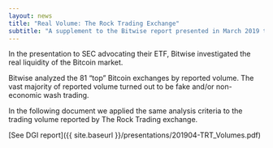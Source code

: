 ```yaml
---
layout: news
title: "Real Volume: The Rock Trading Exchange"
subtitle: "A supplement to the Bitwise report presented in March 2019 to SEC"
---
```


In the presentation to SEC advocating their ETF, Bitwise investigated the real liquidity of the Bitcoin market.

Bitwise analyzed the 81 “top” Bitcoin exchanges by reported volume. The vast majority of reported volume turned 
out to be fake and/or non-economic wash trading.

In the following document we applied the same analysis criteria to the trading volume reported by The Rock Trading 
exchange.

[See DGI report]({{ site.baseurl }}/presentations/201904-TRT_Volumes.pdf)